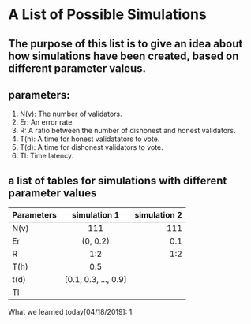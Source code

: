 # A List of Possible Simulations

## The purpose of this list is to give an idea about how simulations have been created, based on different parameter valeus.

## parameters:
1. N(v): The number of validators.
2. Er:   An error rate.
3. R:    A ratio between the number of dishonest and honest validators.
4. T(h): A time for honest validatators to vote.
5. T(d): A time for dishonest validators to vote.
6. Tl:   Time latency.

## a list of tables for simulations with different parameter values
|Parameters | simulation 1 | simulation 2 |
| --------- |:------------:| ------------:|
|N(v)       |      111          |      111     |
|Er         |    (0, 0.2)         |      0.1     |
|R          |      1:2            |      1:2     |
|T(h)       |      0.5            |
|t(d)       | [0.1, 0.3, ..., 0.9]
|Tl         |

What we learned today[04/18/2019]:
1.
